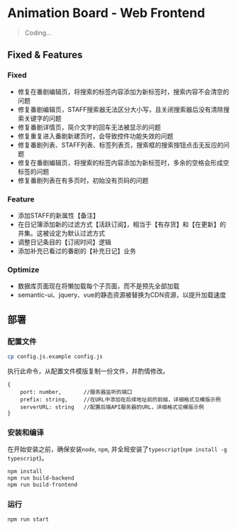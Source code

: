 # Animation Board - Web Frontend
> Coding...

## Fixed & Features
### Fixed
- 修复在番剧编辑页，将搜索的标签内容添加为新标签时，搜索内容不会清空的问题
- 修复番剧编辑页，STAFF搜索器无法区分大小写，且关闭搜索器后没有清除搜索关键字的问题
- 修复番剧详情页，简介文字的回车无法被显示的问题
- 修复重复进入番剧新建页时，会导致控件功能失效的问题
- 修复番剧列表、STAFF列表、标签列表页，搜索框的搜索按钮点击无反应的问题
- 修复在番剧编辑页，将搜索的标签内容添加为新标签时，多余的空格会形成空标签的问题
- 修复番剧列表在有多页时，初始没有页码的问题

### Feature
- 添加STAFF的新属性【备注】
- 在日记簿添加新的过滤方式【活跃订阅】，相当于【有存货】和【在更新】的并集。这被设定为默认过滤方式
- 调整日记条目的【订阅时间】逻辑
- 添加补充已看过的番剧的【补充日记】业务

### Optimize
- 数据库页面现在将懒加载每个子页面，而不是预先全部加载
- semantic-ui、jquery、vue的静态资源被替换为CDN资源，以提升加载速度

## 部署
### 配置文件
```bash
cp config.js.example config.js
```
执行此命令，从配置文件模版复制一份文件，并酌情修改。
```
{
    port: number,       //服务器监听的端口
    prefix: string,     //在URL中添加在后续地址前的前缀，详细格式见模版示例
    serverURL: string   //配置后端API服务器的URL，详细格式见模版示例
}
```
### 安装和编译
在开始安装之前，确保安装`node`, `npm`, 并全局安装了`typescript`(`npm install -g typescript`)。  
```bash
npm install
npm run build-backend
npm run build-frontend
```
### 运行
```bash
npm run start
```